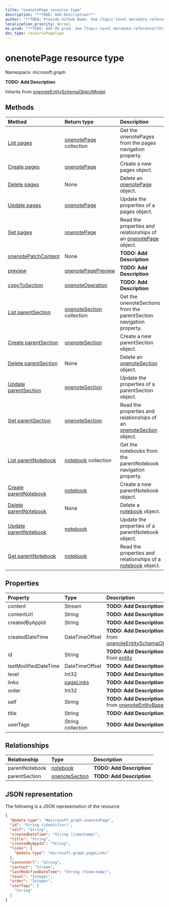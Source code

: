 ```yaml
---
title: "onenotePage resource type"
description: "**TODO: Add Description**"
author: "**TODO: Provide Github Name. See [topic-level metadata reference](https://msgo.azurewebsites.net/add/document/guidelines/metadata.html#topic-level-metadata)**"
localization_priority: Normal
ms.prod: "**TODO: Add MS prod. See [topic-level metadata reference](https://msgo.azurewebsites.net/add/document/guidelines/metadata.html#topic-level-metadata)**"
doc_type: resourcePageType
---
```


# onenotePage resource type


Namespace: microsoft.graph

**TODO: Add Description**


Inherits from [onenoteEntitySchemaObjectModel](../resources/onenoteentityschemaobjectmodel.md).

## Methods
|Method|Return type|Description|
|:---|:---|:---|
|[List pages](../api/onenote-list-pages.md)|[onenotePage](../resources/onenotepage.md) collection|Get the onenotePages from the pages navigation property.|
|[Create pages](../api/onenote-post-pages.md)|[onenotePage](../resources/onenotepage.md)|Create a new pages object.|
|[Delete pages](../api/onenote-delete-pages.md)|None|Delete an [onenotePage](../resources/onenotepage.md) object.|
|[Update pages](../api/onenote-update-pages.md)|[onenotePage](../resources/onenotepage.md)|Update the properties of a pages object.|
|[Get pages](../api/onenote-get-onenotepage.md)|[onenotePage](../resources/onenotepage.md)|Read the properties and relationships of an [onenotePage](../resources/onenotepage.md) object.|
|[onenotePatchContent](../api/onenotepage-onenotepatchcontent.md)|None|**TODO: Add Description**|
|[preview](../api/onenotepage-preview.md)|[onenotePagePreview](../resources/onenotepagepreview.md)|**TODO: Add Description**|
|[copyToSection](../api/onenotepage-copytosection.md)|[onenoteOperation](../resources/onenoteoperation.md)|**TODO: Add Description**|
|[List parentSection](../api/onenotepage-list-parentsection.md)|[onenoteSection](../resources/onenotesection.md) collection|Get the onenoteSections from the parentSection navigation property.|
|[Create parentSection](../api/onenotepage-post-parentsection.md)|[onenoteSection](../resources/onenotesection.md)|Create a new parentSection object.|
|[Delete parentSection](../api/onenotepage-delete-parentsection.md)|None|Delete an [onenoteSection](../resources/onenotesection.md) object.|
|[Update parentSection](../api/onenotepage-update-parentsection.md)|[onenoteSection](../resources/onenotesection.md)|Update the properties of a parentSection object.|
|[Get parentSection](../api/onenotepage-get-onenotesection.md)|[onenoteSection](../resources/onenotesection.md)|Read the properties and relationships of an [onenoteSection](../resources/onenotesection.md) object.|
|[List parentNotebook](../api/onenotepage-list-parentnotebook.md)|[notebook](../resources/notebook.md) collection|Get the notebooks from the parentNotebook navigation property.|
|[Create parentNotebook](../api/onenotepage-post-parentnotebook.md)|[notebook](../resources/notebook.md)|Create a new parentNotebook object.|
|[Delete parentNotebook](../api/onenotepage-delete-parentnotebook.md)|None|Delete a [notebook](../resources/notebook.md) object.|
|[Update parentNotebook](../api/onenotepage-update-parentnotebook.md)|[notebook](../resources/notebook.md)|Update the properties of a parentNotebook object.|
|[Get parentNotebook](../api/onenotepage-get-notebook.md)|[notebook](../resources/notebook.md)|Read the properties and relationships of a [notebook](../resources/notebook.md) object.|

## Properties
|Property|Type|Description|
|:---|:---|:---|
|content|Stream|**TODO: Add Description**|
|contentUrl|String|**TODO: Add Description**|
|createdByAppId|String|**TODO: Add Description**|
|createdDateTime|DateTimeOffset|**TODO: Add Description** Inherited from [onenoteEntitySchemaObjectModel](../resources/onenoteentityschemaobjectmodel.md)|
|id|String|**TODO: Add Description** Inherited from [entity](../resources/entity.md)|
|lastModifiedDateTime|DateTimeOffset|**TODO: Add Description**|
|level|Int32|**TODO: Add Description**|
|links|[pageLinks](../resources/pagelinks.md)|**TODO: Add Description**|
|order|Int32|**TODO: Add Description**|
|self|String|**TODO: Add Description** Inherited from [onenoteEntityBaseModel](../resources/onenoteentitybasemodel.md)|
|title|String|**TODO: Add Description**|
|userTags|String collection|**TODO: Add Description**|

## Relationships
|Relationship|Type|Description|
|:---|:---|:---|
|parentNotebook|[notebook](../resources/notebook.md)|**TODO: Add Description**|
|parentSection|[onenoteSection](../resources/onenotesection.md)|**TODO: Add Description**|

## JSON representation
The following is a JSON representation of the resource.
<!-- {
  "blockType": "resource",
  "keyProperty": "id",
  "@odata.type": "microsoft.graph.onenotePage",
  "baseType": "microsoft.graph.onenoteEntitySchemaObjectModel",
  "openType": false
}
-->
``` json
{
  "@odata.type": "#microsoft.graph.onenotePage",
  "id": "String (identifier)",
  "self": "String",
  "createdDateTime": "String (timestamp)",
  "title": "String",
  "createdByAppId": "String",
  "links": {
    "@odata.type": "microsoft.graph.pageLinks"
  },
  "contentUrl": "String",
  "content": "Stream",
  "lastModifiedDateTime": "String (timestamp)",
  "level": "Integer",
  "order": "Integer",
  "userTags": [
    "String"
  ]
}
```

